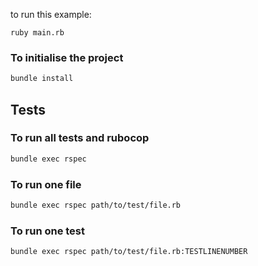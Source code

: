 to run this example:

```
ruby main.rb
```

### To initialise the project

```bash
bundle install
```


## Tests


### To run all tests and rubocop

```bash
bundle exec rspec
```


### To run one file


```bash
bundle exec rspec path/to/test/file.rb
```


### To run one test

```bash
bundle exec rspec path/to/test/file.rb:TESTLINENUMBER
```
